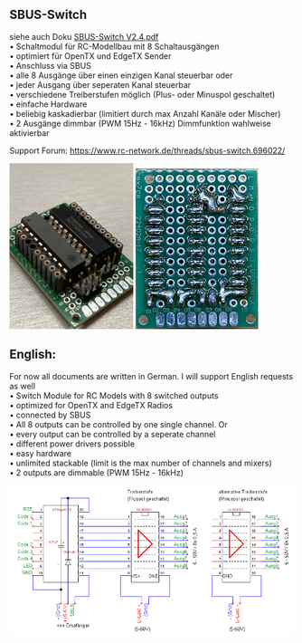 ## SBUS-Switch  
siehe auch Doku [SBUS-Switch V2.4.pdf](Docs/SBUS-Switch%20V2.4.pdf)  
• Schaltmodul für RC-Modellbau mit 8 Schaltausgängen  
• optimiert für OpenTX und EdgeTX Sender  
• Anschluss via SBUS  
• alle 8 Ausgänge über einen einzigen Kanal steuerbar oder  
• jeder Ausgang über seperaten Kanal steuerbar  
• verschiedene Treiberstufen möglich (Plus- oder Minuspol geschaltet)  
• einfache Hardware  
• beliebig kaskadierbar (limitiert durch max Anzahl Kanäle oder Mischer)  
• 2 Ausgänge dimmbar (PWM 15Hz - 16kHz) Dimmfunktion wahlweise aktivierbar  

Support Forum:
https://www.rc-network.de/threads/sbus-switch.696022/

![image lost ?](pics/20201114_183343395_mini.jpg)
![image lost ?](pics/20211119_203742467_mini.jpg) 

## English:  
For now all documents are written in German. I will support English requests as well  
• Switch Module for RC Models with 8 switched outputs  
• optimized for OpenTX and EdgeTX Radios  
• connected by SBUS  
• All 8 outputs can be controlled by one single channel. Or  
• every output can be controlled by a seperate channel  
• different power drivers possible  
• easy hardware  
• unlimited stackable (limit is the max number of channels and mixers)  
• 2 outputs are dimmable (PWM 15Hz - 16kHz)  

![image lost ?](pics/SBUS-Switch%20V2.2%20cut.png)

